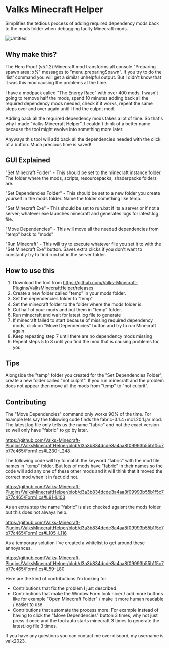 # Valks Minecraft Helper
Simplifies the tedious process of adding required dependency mods back to the mods folder when debugging faulty Minecraft mods.

![Untitled](https://github.com/Valks-Minecraft-Plugins/ValksMinecraftHelper/assets/6277739/e62f3eee-6085-49f2-bd3e-cdce914b0b38)

## Why make this?
The Hero Proof (v5.1.2) Minecraft mod transforms all console "Preparing spawn area: x%" messages to "menu.preparingSpawn". If you try to do the 'list' command you will get a similar unhelpful output. But I didn't know that it was this mod causing the problems at the time. 

I have a modpack called "The Energy Race" with over 400 mods. I wasn't going to remove half the mods, spend 10 minutes adding back all the required dependency mods needed, check if it works, repeat the same steps over and over again until I find the culprit mod. 

Adding back all the required dependency mods takes a lot of time. So that's why I made "Valks Minecraft Helper". I couldn't think of a better name because the tool might evolve into something more later. 

Anyways this tool will add back all the dependencies needed with the click of a button. Much precious time is saved!

## GUI Explained
"Set Minecraft Folder" - This should be set to the minecraft instance folder. The folder where the mods, scripts, resourcepacks, shaderpacks folders are.  

"Set Dependencies Folder" - This should be set to a new folder you create yourself in the mods folder. Name the folder something like temp.  

"Set Minecraft Exe" - This should be set to run.bat if its a server or if not a server; whatever exe launches minecraft and generates logs for latest.log file.  

"Move Dependencies" - This will move all the needed dependencies from "temp" back to "mods"  

"Run Minecraft" - This will try to execute whatever file you set it to with the "Set Minecraft Exe" button. Saves extra clicks if you don't want to constantly try to find run.bat in the server folder.  

## How to use this
1. Download the tool from https://github.com/Valks-Minecraft-Plugins/ValksMinecraftHelper/releases
2. Create a new folder called "temp" in your mods folder.
3. Set the dependencies folder to "temp".
4. Set the minecraft folder to the folder where the mods folder is.
5. Cut half of your mods and put them in "temp" folder.
6. Run minecraft and wait for latest.log file to generate
7. If minecraft failed to start because of missing required dependency mods, click on "Move Dependencies" button and try to run Minecraft again
8. Keep repeating step 7 until there are no dependency mods missing
9. Repeat steps 5 to 8 until you find the mod that is causing problems for you

## Tips
Alongside the "temp" folder you created for the "Set Dependencies Folder", create a new folder called "not culprit". If you run minecraft and the problem does not appear then move all the mods from "temp" to "not culprit".

## Contributing
The "Move Dependencies" command only works 90% of the time. For example lets say the following code finds the fabric-3.1.4+mc1.20.1.jar mod. The latest.log file only tells us the name "fabric" and not the exact version so well only have "fabric" to go by later.

https://github.com/Valks-Minecraft-Plugins/ValksMinecraftHelper/blob/d3a3b834dcde3a4aa8f09993b55b1f5c7b77c465/Form1.cs#L230-L248

The following code will try to match the keyword "fabric" with the mod file names in "temp" folder. But lots of mods have "fabric" in their names so the code will add any one of these other mods and it will think that it moved the correct mod when it in fact did not.

https://github.com/Valks-Minecraft-Plugins/ValksMinecraftHelper/blob/d3a3b834dcde3a4aa8f09993b55b1f5c7b77c465/Form1.cs#L91-L103

As an extra step the name "fabric" is also checked agaisnt the mods folder but this does not always help.

https://github.com/Valks-Minecraft-Plugins/ValksMinecraftHelper/blob/d3a3b834dcde3a4aa8f09993b55b1f5c7b77c465/Form1.cs#L105-L116

As a temporary solution I've created a whitelist to get around these annoyances.

https://github.com/Valks-Minecraft-Plugins/ValksMinecraftHelper/blob/d3a3b834dcde3a4aa8f09993b55b1f5c7b77c465/Form1.cs#L59-L80

Here are the kind of contributions I'm looking for
- Contributions that fix the problem I just described
- Contributions that make the Window Form look nicer / add more buttons like for example "Open Minecraft Folder" / make it more human readable / easier to use
- Contributions that automate the process more. For example instead of having to click the "Move Dependencies" button 3 times, why not just press it once and the tool auto starts minecraft 3 times to generate the latest.log file 3 times.

If you have any questions you can contact me over discord, my username is valk2023.
